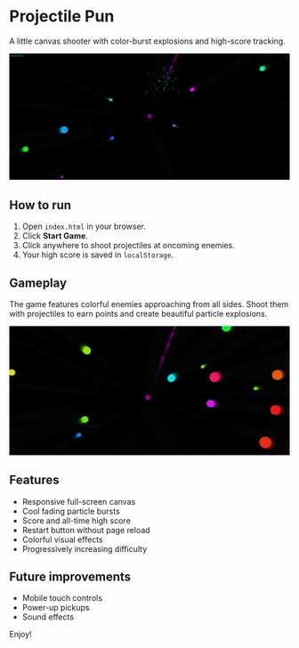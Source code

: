 # Projectile Pun

A little canvas shooter with color-burst explosions and high-score tracking.

![Game Screenshot](./public/gameplay1.png)

## How to run

1. Open `index.html` in your browser.  
2. Click **Start Game**.  
3. Click anywhere to shoot projectiles at oncoming enemies.  
4. Your high score is saved in `localStorage`.

## Gameplay

The game features colorful enemies approaching from all sides. Shoot them with projectiles to earn points and create beautiful particle explosions.

![Game in action with score](./public/gameplay2.png)

## Features

- Responsive full-screen canvas  
- Cool fading particle bursts  
- Score and all-time high score  
- Restart button without page reload  
- Colorful visual effects
- Progressively increasing difficulty

## Future improvements

- Mobile touch controls  
- Power-up pickups  
- Sound effects  

Enjoy!